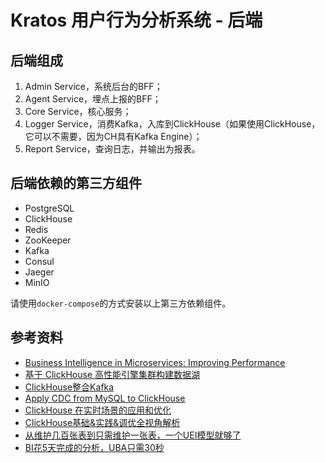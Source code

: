 # Kratos 用户行为分析系统 - 后端

## 后端组成

1. Admin Service，系统后台的BFF；
2. Agent Service，埋点上报的BFF；
3. Core Service，核心服务；
4. Logger Service，消费Kafka，入库到ClickHouse（如果使用ClickHouse，它可以不需要，因为CH具有Kafka Engine）；
5. Report Service，查询日志，并输出为报表。

## 后端依赖的第三方组件

- PostgreSQL
- ClickHouse
- Redis
- ZooKeeper
- Kafka
- Consul
- Jaeger
- MinIO

请使用`docker-compose`的方式安装以上第三方依赖组件。

## 参考资料

- [Business Intelligence in Microservices: Improving Performance](https://dzone.com/articles/business-intelligence-in-microservices-improving-p)
- [基于 ClickHouse 高性能引擎集群构建数据湖](https://toutiao.io/posts/pklw5vz/preview)
- [ClickHouse整合Kafka](https://learn-bigdata.incubator.edurt.io/docs/ClickHouse/Action/engine-kafka/)
- [Apply CDC from MySQL to ClickHouse](https://medium.com/@hoptical/apply-cdc-from-mysql-to-clickhouse-d660873311c7)
- [ClickHouse 在实时场景的应用和优化](https://mp.weixin.qq.com/s/hqUCFSr8cu3x3u8HCA6WYg)
- [ClickHouse基础&实践&调优全视角解析](https://xie.infoq.cn/article/37886f3baca09057580bdd5aa)
- [从维护几百张表到只需维护一张表，一个UEI模型就够了](https://zhuanlan.zhihu.com/p/623182999)
- [BI花5天完成的分析，UBA只需30秒](https://zhuanlan.zhihu.com/p/629574865)
